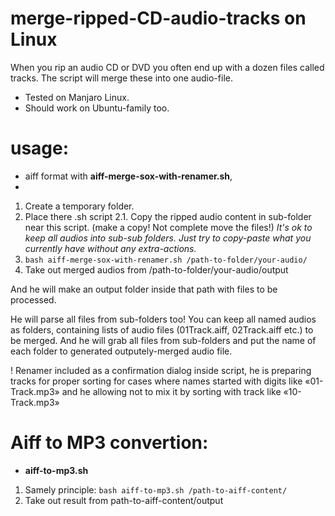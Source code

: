 # merge-ripped-CD-audio-tracks on Linux
When you rip an audio CD or DVD you often end up with a dozen files called tracks. The script will merge these into one audio-file.

- Tested on Manjaro Linux.
- Should work on Ubuntu-family too.

# usage:

- aiff format with **aiff-merge-sox-with-renamer.sh**,
- 

1. Create a temporary folder.
2. Place there .sh script 
2.1. Copy the ripped audio content in sub-folder near this script. (make a copy! Not complete move the files!) *It's ok to keep all audios into sub-sub folders. Just try to copy-paste what you currently have without any extra-actions.*
3. `bash aiff-merge-sox-with-renamer.sh /path-to-folder/your-audio/`
4. Take out merged audios from /path-to-folder/your-audio/output

And he will make an output folder inside that path with files to be processed.

He will parse all files from sub-folders too! You can keep all named audios as folders, containing lists of audio files (01Track.aiff, 02Track.aiff etc.) to be merged. And he will grab all files from sub-folders and put the name of each folder to generated outputely-merged audio file.

! Renamer included as a confirmation dialog inside script, he is preparing tracks for proper sorting for cases where names started with digits like «01-Track.mp3» and he allowing not to mix it by sorting with track like «10-Track.mp3»


# Aiff to MP3 convertion:
- **aiff-to-mp3.sh**

1. Samely principle: `bash aiff-to-mp3.sh /path-to-aiff-content/`
2. Take out result from path-to-aiff-content/output
